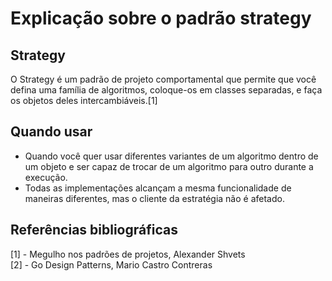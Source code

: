# Explicação sobre o padrão strategy

## Strategy
O Strategy é um padrão de projeto comportamental que
permite que você defina uma família de algoritmos,
coloque-os em classes separadas, e faça os objetos
deles intercambiáveis.[1]

## Quando usar
* Quando você quer usar diferentes variantes de um algoritmo dentro de um objeto e ser capaz de
trocar de um algoritmo para outro durante a execução.
* Todas as implementações alcançam a mesma funcionalidade de maneiras diferentes, mas o cliente da estratégia não é afetado.

## Referências bibliográficas
[1] - Megulho nos padrões de projetos, Alexander Shvets  
[2] - Go Design Patterns, Mario Castro Contreras  
